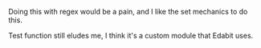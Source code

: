 Doing this with regex would be a pain, and I like the set mechanics to do this.

Test function still eludes me, I think it's a custom module that Edabit uses.